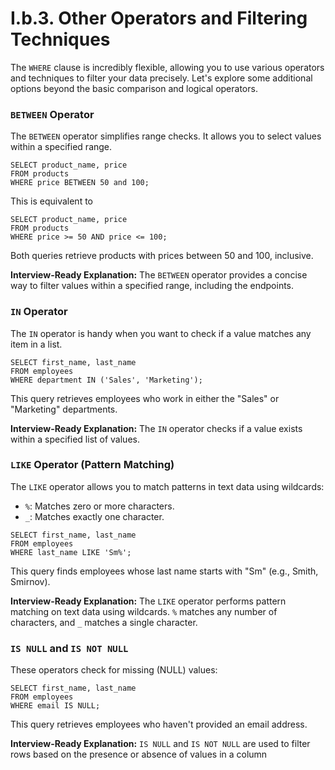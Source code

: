 # I.b.3. Other Operators and Filtering Techniques
The `WHERE` clause is incredibly flexible, allowing you to use various operators and techniques to filter your data precisely. Let's explore some additional options beyond the basic comparison and logical operators.

### `BETWEEN` Operator
The `BETWEEN` operator simplifies range checks. It allows you to select values within a specified range.
```
SELECT product_name, price
FROM products
WHERE price BETWEEN 50 and 100;
```
This is equivalent to
```
SELECT product_name, price
FROM products
WHERE price >= 50 AND price <= 100;
```
Both queries retrieve products with prices between 50 and 100, inclusive.

**Interview-Ready Explanation:**
The `BETWEEN` operator provides a concise way to filter values within a specified range, including the endpoints.

### `IN` Operator
The `IN` operator is handy when you want to check if a value matches any item in a list.
```
SELECT first_name, last_name
FROM employees
WHERE department IN ('Sales', 'Marketing');
```
This query retrieves employees who work in either the "Sales" or "Marketing" departments.

**Interview-Ready Explanation:**
The `IN` operator checks if a value exists within a specified list of values.

### `LIKE` Operator (Pattern Matching)
The `LIKE` operator allows you to match patterns in text data using wildcards:
- `%`: Matches zero or more characters.
- `_`: Matches exactly one character.
```
SELECT first_name, last_name
FROM employees
WHERE last_name LIKE 'Sm%';
```
This query finds employees whose last name starts with "Sm" (e.g., Smith, Smirnov).

**Interview-Ready Explanation:**
The `LIKE` operator performs pattern matching on text data using wildcards. `%` matches any number of characters, and `_` matches a single character.

### `IS NULL` and `IS NOT NULL`
These operators check for missing (NULL) values:
```
SELECT first_name, last_name
FROM employees
WHERE email IS NULL;
```
This query retrieves employees who haven't provided an email address.

**Interview-Ready Explanation:**
`IS NULL` and `IS NOT NULL` are used to filter rows based on the presence or absence of values in a column

